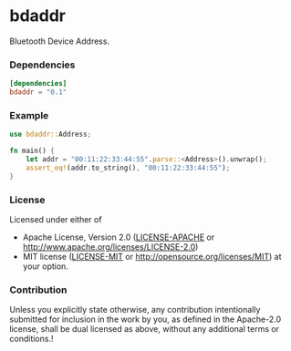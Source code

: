 # bdaddr

Bluetooth Device Address.

### Dependencies

```toml
[dependencies]
bdaddr = "0.1"
```

### Example

```rust
use bdaddr::Address;

fn main() {
    let addr = "00:11:22:33:44:55".parse::<Address>().unwrap();
    assert_eq!(addr.to_string(), "00:11:22:33:44:55");
}
```

### License

Licensed under either of
* Apache License, Version 2.0
  ([LICENSE-APACHE](LICENSE-APACHE) or http://www.apache.org/licenses/LICENSE-2.0)
* MIT license
  ([LICENSE-MIT](LICENSE-MIT) or http://opensource.org/licenses/MIT)
at your option.

### Contribution

Unless you explicitly state otherwise, any contribution intentionally submitted
for inclusion in the work by you, as defined in the Apache-2.0 license, shall be
dual licensed as above, without any additional terms or conditions.!
